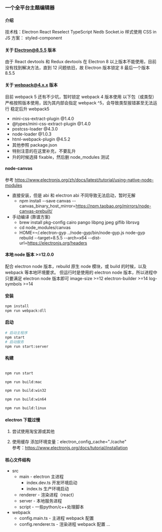 ### 一个全平台主题编辑器

#### 介绍
技术栈：Electron React Reselect TypeScript Nedb Socket.io
样式使用 CSS in JS 方案： styled-component

#### 关于 Electron@8.5.5 版本
由于 React devtools 和 Redux devtools 在 Electron 8 以上版本不能使用，目前没有找到解决方法，直到 12 问题依旧，故 Electron 版本锁定 8 最后一个版本 8.5.5

#### 关于 webpack@4.x.x 版本
目前 webpack 5 还有不少坑，暂时锁定 webpack 4 版本使用
以下包（或类型）严格按照版本使用，因为其内部会指定 webpack ^5，会导致类型报错甚至无法运行
稳定后升 webpack5
- mini-css-extract-plugin        @1.4.0
- @types/mini-css-extract-plugin @1.4.0 
- postcss-loader                 @4.3.0
- node-loader                    @1.0.3
- html-webpack-plugin            @4.5.2
- 其他参照 package.json
- 特别注意的在这里补充，不要乱升
- 升的时候选择 fixable，然后删 node_modules 测试


#### node-canvas
参考 https://www.electronjs.org/zh/docs/latest/tutorial/using-native-node-modules
- 直接安装，但是 abi 和 electron abi 不同导致无法启动，暂时无解
  - npm install --save canvas --canvas_binary_host_mirror=https://npm.taobao.org/mirrors/node-canvas-prebuilt/
- 手动编译 (靠谱方案)
  - brew install pkg-config cairo pango libpng jpeg giflib librsvg
  - cd node_modules/canvas
  - HOME=~/.electron-gyp ../node-gyp/bin/node-gyp.js node-gyp rebuild --target=8.5.5 --arch=x64 --dist-url=https://electronjs.org/headers


#### 本地 node 版本 >=12.0.0
配合 electron node 版本，rebuild 原生 node 模块，或 build 的时候，以及 webpack 等本地环境要求。
但运行时是使用的 electron node 版本，所以进程中只要满足 electron node 版本即可
image-size        >=12
electron-builder  >=14
log-symbols       >=14


#### 安装

```bash
npm install
npm run webpack:dll
```

#### 启动

```bash
# 启动主程序
npm start 
# 启动服务
npm run start:server
```

#### 构建

```bash
  
npm run start

npm run build:mac

npm run build:win32

npm run build:win64

npm run build:linux

```

#### electron 下载过慢

1. 尝试使用淘宝源或其他

2. 使用缓存
   添加环境变量：electron_config_cache="./cache"  
   参考：https://www.electronjs.org/docs/tutorial/installation

#### 核心文件结构

- src
  - main - electron 主进程
    - index.dev.ts 开发环境启动
    - index.ts     生产环境启动
  - renderer - 渲染进程（react）
  - server - 本地服务进程
  - script - 一些python/c++处理脚本
- webpack
  - config.main.ts - 主进程 webpack 配置
  - config.renderer.ts - 渲染进程 webpack 配置
...
